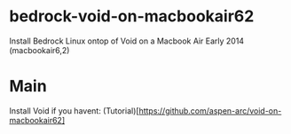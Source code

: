 # bedrock-void-on-macbookair62
Install Bedrock Linux ontop of Void on a Macbook Air Early 2014 (macbookair6,2)

# Main
Install Void if you havent: (Tutorial)[https://github.com/aspen-arc/void-on-macbookair62]
